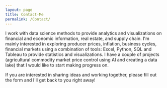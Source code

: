 ```yaml
---
layout: page
title: Contact-Me
permalink: /Contact/
---
```

<html lang="en">
</html>

I work with data science methods to provide analytics and visualizations on financial and economic information,
real estate, and supply chain. I'm mainly interested in exploring producer prices, inflation, business cycles, financial
markets using a combination of tools: Excel, Python, SQL and Tableau to provide statistics and visualizations.
I have a couple of projects (agricultural commodity market price control using AI and creating a data lake) that I would
like to start making progress on.
<br />
  
If you are interested in sharing ideas and working together, please fill out the form and I'll get back to you right away!
<br />
